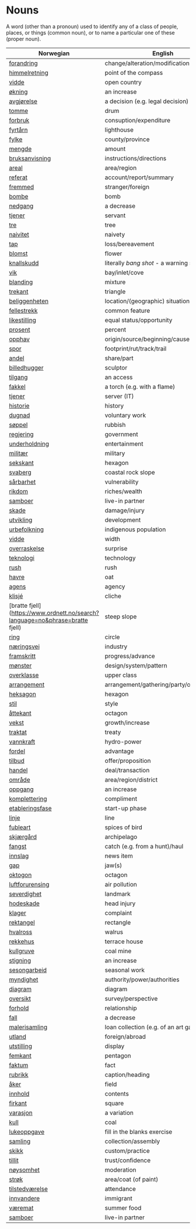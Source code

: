 # Nouns

A word (other than a pronoun) used to identify any of a class of people, places, or things (common noun), or to name a particular one of these (proper noun).

| Norwegian | English | Gender |
| --- | --- | --- |
| [forandring](https://www.ordnett.no/search?language=no&phrase=forandring) | change/alteration/modification | m |
| [himmelretning](https://www.ordnett.no/search?language=no&phrase=himmelretning) | point of the compass | m |
| [vidde](https://www.ordnett.no/search?language=no&phrase=vidde) | open country | m |
| [økning](https://www.ordnett.no/search?language=no&phrase=økning) | an increase | m |
| [avgjørelse](https://www.ordnett.no/search?language=no&phrase=avgjørelse) | a decision (e.g. legal decision) | m |
| [tomme](https://www.ordnett.no/search?language=no&phrase=tomme) | drum | m |
| [forbruk](https://www.ordnett.no/search?language=no&phrase=forbruk) | consuption/expenditure | i |
| [fyrtårn](https://www.ordnett.no/search?language=no&phrase=fyrtårn) | lighthouse | i |
| [fylke](https://www.ordnett.no/search?language=no&phrase=fylke) | county/province | i |
| [mengde](https://www.ordnett.no/search?language=no&phrase=mengde) | amount | m |
| [bruksanvisning](https://www.ordnett.no/search?language=no&phrase=bruksanvisning) | instructions/directions | m |
| [areal](https://www.ordnett.no/search?language=no&phrase=areal) | area/region | i |
| [referat](https://www.ordnett.no/search?language=no&phrase=referat) | account/report/summary | i |
| [fremmed](https://www.ordnett.no/search?language=no&phrase=fremmed) | stranger/foreign | m |
| [bombe](https://www.ordnett.no/search?language=no&phrase=bombe) | bomb | m |
| [nedgang](https://www.ordnett.no/search?language=no&phrase=nedgang) | a decrease | m |
| [tjener](https://www.ordnett.no/search?language=no&phrase=tjener) | servant | m |
| [tre](https://www.ordnett.no/search?language=no&phrase=tre) | tree | i |
| [naivitet](https://www.ordnett.no/search?language=no&phrase=naivitet) | naivety | m |
| [tap](https://www.ordnett.no/search?language=no&phrase=tap) | loss/bereavement | i |
| [blomst](https://www.ordnett.no/search?language=no&phrase=blomst) | flower | m |
| [knallskudd](https://www.ordnett.no/search?language=no&phrase=knallskudd) | literally _bang shot_ - a warning shot gun | i |
| [vik](https://www.ordnett.no/search?language=no&phrase=vik) | bay/inlet/cove | m |
| [blanding](https://www.ordnett.no/search?language=no&phrase=blanding) | mixture | m |
| [trekant](https://www.ordnett.no/search?language=no&phrase=trekant) | triangle | m |
| [beliggenheten](https://www.ordnett.no/search?language=no&phrase=beliggenheten) | location/(geographic) situation | m/f |
| [fellestrekk](https://www.ordnett.no/search?language=no&phrase=fellestrekk) | common feature | i |
| [likestilling](https://www.ordnett.no/search?language=no&phrase=likestilling) | equal status/opportunity | m |
| [prosent](https://www.ordnett.no/search?language=no&phrase=prosent) | percent | m |
| [opphav](https://www.ordnett.no/search?language=no&phrase=opphav) | origin/source/beginning/cause | i |
| [spor](https://www.ordnett.no/search?language=no&phrase=spor) | footprint/rut/track/trail | i |
| [andel](https://www.ordnett.no/search?language=no&phrase=andel) | share/part | m |
| [billedhugger](https://www.ordnett.no/search?language=no&phrase=billedhugger) | sculptor | m |
| [tilgang](https://www.ordnett.no/search?language=no&phrase=tilgang) | an access | i |
| [fakkel](https://www.ordnett.no/search?language=no&phrase=fakkel) | a torch (e.g. with a flame) | m |
| [tjener](https://www.ordnett.no/search?language=no&phrase=tjener) | server (IT) | m |
| [historie](https://www.ordnett.no/search?language=no&phrase=historie) | history | m/f |
| [dugnad](https://www.ordnett.no/search?language=no&phrase=dugnad) | voluntary work | m |
| [søppel](https://www.ordnett.no/search?language=no&phrase=søppel) | rubbish | i |
| [regjering](https://www.ordnett.no/search?language=no&phrase=regjering) | government | m |
| [underholdning](https://www.ordnett.no/search?language=no&phrase=underholdning) | entertainment | m |
| [militær](https://www.ordnett.no/search?language=no&phrase=militær) | military | m |
| [sekskant](https://www.ordnett.no/search?language=no&phrase=sekskant) | hexagon | m |
| [svaberg](https://www.ordnett.no/search?language=no&phrase=svaberg) | coastal rock slope | i |
| [sårbarhet](https://www.ordnett.no/search?language=no&phrase=sårbarhet) | vulnerability | m |
| [rikdom](https://www.ordnett.no/search?language=no&phrase=rikdom) | riches/wealth | m |
| [samboer](https://www.ordnett.no/search?language=no&phrase=samboer) | live-in partner | m |
| [skade](https://www.ordnett.no/search?language=no&phrase=skade) | damage/injury | m |
| [utvikling](https://www.ordnett.no/search?language=no&phrase=utvikling) | development | m |
| [urbefolkning](https://www.ordnett.no/search?language=no&phrase=urbefolkning) | indigenous population | m |
| [vidde](https://www.ordnett.no/search?language=no&phrase=vidde) | width | m/f |
| [overraskelse](https://www.ordnett.no/search?language=no&phrase=overraskelse) | surprise | m |
| [teknologi](https://www.ordnett.no/search?language=no&phrase=teknologi) | technology | m |
| [rush](https://www.ordnett.no/search?language=no&phrase=rush) | rush | i |
| [havre](https://www.ordnett.no/search?language=no&phrase=havre) | oat | m |
| [agens](https://www.ordnett.no/search?language=no&phrase=agens) | agency | m |
| [klisjé](https://www.ordnett.no/search?language=no&phrase=klisjé) | cliche | m |
| [bratte fjell](https://www.ordnett.no/search?language=no&phrase=bratte fjell) | steep slope | m |
| [ring](https://www.ordnett.no/search?language=no&phrase=ring) | circle | m |
| [næringsvei](https://www.ordnett.no/search?language=no&phrase=næringsvei) | industry | m |
| [framskritt](https://www.ordnett.no/search?language=no&phrase=framskritt) | progress/advance | i |
| [mønster](https://www.ordnett.no/search?language=no&phrase=mønster) | design/system/pattern | i |
| [overklasse](https://www.ordnett.no/search?language=no&phrase=overklasse) | upper class | m |
| [arrangement](https://www.ordnett.no/search?language=no&phrase=arrangement) | arrangement/gathering/party/organisation | i |
| [heksagon](https://www.ordnett.no/search?language=no&phrase=heksagon) | hexagon | m |
| [stil](https://www.ordnett.no/search?language=no&phrase=stil) | style | m |
| [åttekant](https://www.ordnett.no/search?language=no&phrase=åttekant) | octagon | m |
| [vekst](https://www.ordnett.no/search?language=no&phrase=vekst) | growth/increase | m |
| [traktat](https://www.ordnett.no/search?language=no&phrase=traktat) | treaty | m |
| [vannkraft](https://www.ordnett.no/search?language=no&phrase=vannkraft) | hydro-power | m |
| [fordel](https://www.ordnett.no/search?language=no&phrase=fordel) | advantage | m |
| [tilbud](https://www.ordnett.no/search?language=no&phrase=tilbud) | offer/proposition | i |
| [handel](https://www.ordnett.no/search?language=no&phrase=handel) | deal/transaction | m |
| [område](https://www.ordnett.no/search?language=no&phrase=område) | area/region/district | i |
| [oppgang](https://www.ordnett.no/search?language=no&phrase=oppgang) | an increase | m |
| [komplettering](https://www.ordnett.no/search?language=no&phrase=komplettering) | compliment | m |
| [etableringsfase](https://www.ordnett.no/search?language=no&phrase=etableringsfase) | start-up phase | m |
| [linje](https://www.ordnett.no/search?language=no&phrase=linje) | line | m |
| [fubleart](https://www.ordnett.no/search?language=no&phrase=fubleart) | spices of bird | m/f |
| [skjærgård](https://www.ordnett.no/search?language=no&phrase=skjærgård) | archipelago | m |
| [fangst](https://www.ordnett.no/search?language=no&phrase=fangst) | catch (e.g. from a hunt)/haul | m |
| [innslag](https://www.ordnett.no/search?language=no&phrase=innslag) | news item | i |
| [gap](https://www.ordnett.no/search?language=no&phrase=gap) | jaw(s) | m |
| [oktogon](https://www.ordnett.no/search?language=no&phrase=oktogon) | octagon | m |
| [luftforurensing](https://www.ordnett.no/search?language=no&phrase=luftforurensing) | air pollution | m |
| [severdighet](https://www.ordnett.no/search?language=no&phrase=severdighet) | landmark | m |
| [hodeskade](https://www.ordnett.no/search?language=no&phrase=hodeskade) | head injury | m |
| [klager](https://www.ordnett.no/search?language=no&phrase=klager) | complaint | m |
| [rektangel](https://www.ordnett.no/search?language=no&phrase=rektangel) | rectangle | i |
| [hvalross](https://www.ordnett.no/search?language=no&phrase=hvalross) | walrus | m |
| [rekkehus](https://www.ordnett.no/search?language=no&phrase=rekkehus) | terrace house | i |
| [kullgruve](https://www.ordnett.no/search?language=no&phrase=kullgruve) | coal mine | m |
| [stigning](https://www.ordnett.no/search?language=no&phrase=stigning) | an increase | m |
| [sesongarbeid](https://www.ordnett.no/search?language=no&phrase=sesongarbeid) | seasonal work | i |
| [myndighet](https://www.ordnett.no/search?language=no&phrase=myndighet) | authority/power/authorities | m |
| [diagram](https://www.ordnett.no/search?language=no&phrase=diagram) | diagram | i |
| [oversikt](https://www.ordnett.no/search?language=no&phrase=oversikt) | survey/perspective | m |
| [forhold](https://www.ordnett.no/search?language=no&phrase=forhold) | relationship | i |
| [fall](https://www.ordnett.no/search?language=no&phrase=fall) | a decrease | i |
| [malerisamling](https://www.ordnett.no/search?language=no&phrase=malerisamling) | loan collection (e.g. of an art gallery) | m |
| [utland](https://www.ordnett.no/search?language=no&phrase=utland) | foreign/abroad | m |
| [utstilling](https://www.ordnett.no/search?language=no&phrase=utstilling) | display | m |
| [femkant](https://www.ordnett.no/search?language=no&phrase=femkant) | pentagon | m |
| [faktum](https://www.ordnett.no/search?language=no&phrase=faktum) | fact | i |
| [rubrikk](https://www.ordnett.no/search?language=no&phrase=rubrikk) | caption/heading | m |
| [åker](https://www.ordnett.no/search?language=no&phrase=åker) | field | m |
| [innhold](https://www.ordnett.no/search?language=no&phrase=innhold) | contents | i |
| [firkant](https://www.ordnett.no/search?language=no&phrase=firkant) | square | m |
| [varasjon](https://www.ordnett.no/search?language=no&phrase=varasjon) | a variation | m |
| [kull](https://www.ordnett.no/search?language=no&phrase=kull) | coal | i |
| [lukeoppgave](https://www.ordnett.no/search?language=no&phrase=lukeoppgave) | fill in the blanks exercise | m |
| [samling](https://www.ordnett.no/search?language=no&phrase=samling) | collection/assembly | m |
| [skikk](https://www.ordnett.no/search?language=no&phrase=skikk) | custom/practice | m |
| [tillit](https://www.ordnett.no/search?language=no&phrase=tillit) | trust/confidence | m |
| [nøysomhet](https://www.ordnett.no/search?language=no&phrase=nøysomhet) | moderation | m |
| [strøk](https://www.ordnett.no/search?language=no&phrase=strøk) | area/coat (of paint) | i |
| [tilstedværelse](https://www.ordnett.no/search?language=no&phrase=tilstedværelse) | attendance | i |
| [innvandere](https://www.ordnett.no/search?language=no&phrase=innvandere) | immigrant | m |
| [væremat](https://www.ordnett.no/search?language=no&phrase=væremat) | summer food | m |
| [samboer](https://www.ordnett.no/search?language=no&phrase=samboer) | live-in partner | m |

